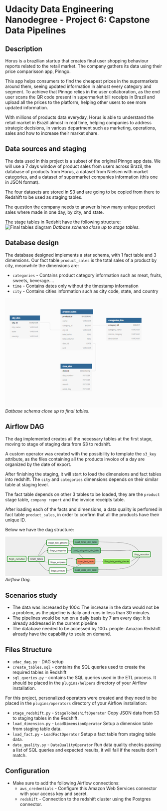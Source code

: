 # Udacity Data Engineering Nanodegree - Project 6: Capstone Data Pipelines

## Description

Horus is a brazilian startup that creates final user shopping behaviour reports related to the retail market. The company gathers its data using their price comparisson app, Pinngo.

This app helps consumers to find the cheapest prices in the supermarkets around them, seeing updated information in almost every category and segment. To achieve that Pinngo relies in the user collaboration,
as the end user scans the QR code present in supermarket bill receipts in Brazil and upload all the prices to the platform, helping other users to see more updated information.

With millions of products data everyday, Horus is able to understand the retail market in Brazil almost in real time, helping companies to address strategic decisions, in various department such as marketing, operations, sales and how to increase their market share.

## Data sources and staging

The data used in this project is a subset of the original Pinngo app data.  We will use a 7 days window of product sales from users across Brazil, the database of products from Horus,
a dataset from Nielsen with market categories, and a dataset of supermarket companies information (this one in JSON format).

The four datasets are stored in S3 and are going to be copied from there to Redshift to be used as staging tables.

The question the company needs to answer is how many unique product sales where made in one day, by city, and state. 

The stage tables in Redshit have the following structure:
![Final tables diagram](staging_tables.png.png)
_*Datbase schema close up to stage tables.*_

## Database design

The database designed implements a star schema, with 1 fact table and 3 dimensions. Our fact table `product_sales` is the total sales of a product by city, meanwhile the dimensions are:
* `categories` - Contains product category information such as meat, fruits, sweets, beverage....
* `time` - Contains dates only without the timestamp information
* `city` - Contains cities information such as city code, state, and country
 
![Final tables diagram](star_schema.png)
_*Datbase schema close up to final tables.*_

## Airflow DAG

The dag implemented creates all the necessary tables at the first stage, moving to stage of staging data from S3 to redshift. 

A custom operator was created with the possibility to template the `s3_key` attribute, as the files containing all the products invoice of a day are organized by the date of export.

After finishing the staging, it will start to load the dimensions and fact tables into redshift. The `city` and `categories` dimensions depends on their similar table at staging level.

The fact table depends on other 3 tables to be loaded, they are the `product` stage table, `company report` and the invoice receipts table.

After loading each of the facts and dimensions, a data quality is perfomed in fact table `product_sales`, in order to confirm that all the products have their unique ID.

Below we have the dag structure:

![DAG](dag_structure.png)
_*Airflow Dag.*_

## Scenarios study

* The data was increased by 100x: The increase in the data would not be a problem, as the pipeline is daily and runs in less than 30 minutes.
* The pipelines would be run on a daily basis by 7 am every day: It is already addressed in the current pipeline
* The database needed to be accessed by 100+ people: Amazon Redshift already have the capability to scale on demand.


## Files Structure

* `udac_dag.py` - DAG setup
* `create_tables.sql` - contains the SQL queries used to create the required tables in Redshift
* `sql_queries.py` - contains the SQL queries used in the ETL process. It should be placed in the `plugins/helpers` directory of your Airflow installation.

For this project, personalized operators were created and they need to be placed in the `plugins/operators` directory of your Airflow installation:
* `stage_redshift.py` - `StageToRedshiftOperator` Copy JSON data from S3 to staging tables in the Redshift.
* `load_dimension.py` - `LoadDimensionOperator` Setup a dimension table from staging table data.
* `load_fact.py` -  `LoadFactOperator` Setup a fact table from staging table data.
* `data_quality.py` - `DataQualityOperator` Run data quality checks passing a list of SQL queries and expected results, it will fail if the results don't match.

## Configuration

* Make sure to add the following Airflow connections:
    * `aws_credentials` - Configure this Amazon Web Services connector with your access key and secret.
    * `redshift` - Connection to the redshift cluster using the Postgres connector.